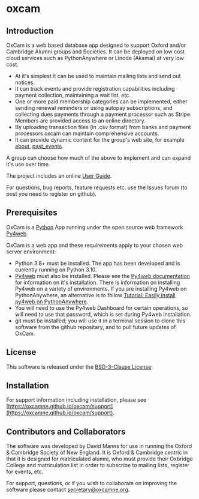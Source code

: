 # oxcam

## Introduction

OxCam is a web based database app designed to support Oxford and/or Cambridge Alumni groups and Societies.
It can be deployed on low cost cloud services such as PythonAnywhere or Linode (Akamai) at very low cost.

- At it's simplest it can be used to maintain mailing lists and send out notices.
- It can track events and provide registration capabilities including payment collection, maintaining a wait
list, etc.
- One or more paid membership categories can be implemented, either sending renewal reminders
or using autopay subscriptions, and collecting dues payments through a payment processor such as
Stripe. Members are provided access to an online directory.
- By uploading transaction files (in .csv format) from banks and payment processors oxcam can maintain comprehensive accounts.
- It can provide dynamic content for the group's web site, for example [about](https://www.oxcamne.org/about), [past_events](https://www.oxcamne.org/history/past-events).

A group can choose how much of the above to implement and can expand it's use over time.

The project includes an online [User Guide](https://oxcamne.github.io/oxcam).

For questions, bug reports, feature requests etc. use the Issues forum (to post you need to register on github).

## Prerequisites

OxCam is a [Python](https://www.python.org) App running under the open source web framework [Py4web](https://github.com/web2py/py4web).

OxCam is a web app and these requirements apply to your chosen web server environment:

- Python 3.8+ must be installed. The app has been developed and is currently running on Python 3.10.
- [Py4web](https://py4web.com/_documentation) must also be installed. Please see the [Py4web documentation](https://py4web.com/_documentation) for information on it's installation. There is information on installing Py4web on a variety of environments. If you are installing Py4web on PythonAnywhere, an alternative is to follow [Tutorial: Easily install py4web on PythonAnywhere](https://nicozanf.wordpress.com/2024/03/24/how-to-easily-install-py4web-on-pythonanywhere/).
- You will need to use the Py4web Dashboard for certain operations, so will need to use that password, which is set during Py4web installation.
- git must be installed; you will use it in a terminal session to clone this software from the github repositary, and to pull future updates of OxCam.

## License

This software is released under the [BSD-3-Clause License](LICENSE)

## Installation

For support information including installation, please see [https://oxcamne.github.io/oxcam/support](https://oxcamne.github.io/oxcam/support).

## Contributors and Collaborators

The software was developed by David Manns for use in running the Oxford & Cambridge Society of New England. It is Oxford & Cambridge centric in that it is designed for matriculated alumni, who must provide their Oxbridge
College and matriculation list in order to subscribe to mailing lists, register for events, etc.

For support, questions, or if you wish to collaborate on improving the software please contact <secretary@oxcamne.org>.
